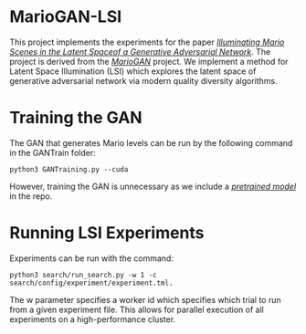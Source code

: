 # MarioGAN-LSI
This project implements the experiments for the paper *[Illuminating Mario Scenes in the Latent Spaceof a Generative Adversarial Network](https://arxiv.org/abs/1912.02400)*. The project is derived from the *[MarioGAN](https://github.com/TheHedgeify/DagstuhlGAN)* project. We implement a method for Latent Space Illumination (LSI) which explores the latent space of generative adversarial network via modern quality diversity algorithms.

# Training the GAN
The GAN that generates Mario levels can be run by the following command in the GANTrain folder:

```
python3 GANTraining.py --cuda
```

However, training the GAN is unnecessary as we include a *[pretrained model](https://github.com/icaros-usc/MarioGAN-LSI/blob/master/GANTrain/samples/netG_epoch_4999_7684.pth)* in the repo.

# Running LSI Experiments
Experiments can be run with the command:
```
python3 search/run_search.py -w 1 -c search/config/experiment/experiment.tml.
```

The w parameter specifies a worker id which specifies which trial to run from a given experiment file. This allows for parallel execution of all experiments on a high-performance cluster.
